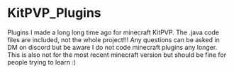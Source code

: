 # KitPVP_Plugins
Plugins I made a long long time ago for minecraft KitPVP. The .java code files are included, not the whole project!!! Any questions can be asked in DM on discord but be aware I do not code minecraft plugins any longer. This is also not for the most recent minecraft version but should be fine for people trying to learn :)
